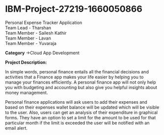 # IBM-Project-27219-1660050866
Personal Expense Tracker Application <br />
Team Lead - Tharshan <br />
Team Member - Sailesh Kathir <br />
Team Member - Lavan <br />
Team Member - Yuvaraja <br />

**Category**
->Cloud App Development

**Project Description:**

In simple words, personal finance entails all the financial decisions and activities that a Finance app makes 
your life easier by helping you to manage your finances efficiently. A personal finance app will not only help 
you with budgeting and accounting but also give you helpful insights about money management.


Personal finance applications will ask users to add their expenses and based on their expenses wallet balance
will be updated which will be visible to the user.  Also, users can get an analysis of their expenditure in
graphical forms. They have an option to set a limit for the amount to be used for that particular month if the 
limit is exceeded the user will be notified with an email alert.
